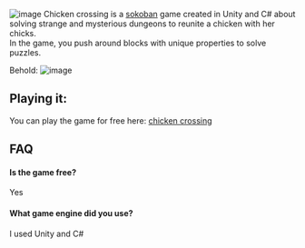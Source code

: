 ![image](https://user-images.githubusercontent.com/84760072/187482587-ab5f1a3c-266c-480c-ab81-4ee6cae9270d.png)
Chicken crossing is a [sokoban](https://en.wikipedia.org/wiki/Sokoban) game created in Unity and C# about solving strange and mysterious dungeons to reunite a chicken with her chicks.  
In the game, you push around blocks with unique properties to solve puzzles. 
  
Behold:
![image](https://user-images.githubusercontent.com/84760072/187483330-662b5c9c-e87a-4d10-92cd-6124d8819e89.png)
  
## Playing it:  
You can play the game for free here: [chicken crossing](https://hwelsters.itch.io/chicken-crossing)
  
## FAQ
#### Is the game free?
Yes
#### What game engine did you use?
I used Unity and C#

